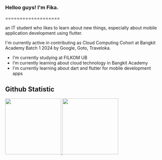### Helloo guys! I'm Fika.
===================

an IT student who likes to learn about new things, especially about mobile application development using flutter.<br>

I'm currently active in contributing as Cloud Computing Cohort at Bangkit Academy Batch 1 2024 by Google, Goto, Traveloka.<br>

- I'm currently studying at FILKOM UB <br>
- I’m currently learning about cloud technology in Bangkit Academy <br>
- I'm currently learning about dart and flutter for mobile development apps<br>

## Github Statistic
<p align="left">
<a href="https://github.com/penuliscode">
  <img height="180em" src="https://github-readme-stats-eight-theta.vercel.app/api?username=phik753&show_icons=true&theme=algolia&include_all_commits=true&count_private=true"/>
  <img height="180em" src="https://github-readme-stats-eight-theta.vercel.app/api/top-langs/?username=phik753&layout=compact&theme=algolia"/>
</a>
</p>


